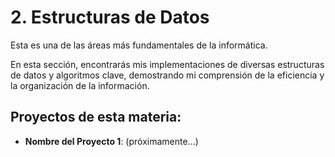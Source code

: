 #  2. Estructuras de Datos

Esta es una de las áreas más fundamentales de la informática.

En esta sección, encontrarás mis implementaciones de diversas estructuras de datos y algoritmos clave, demostrando mi comprensión de la eficiencia y la organización de la información.

## Proyectos de esta materia:

* **Nombre del Proyecto 1**: (próximamente...)
